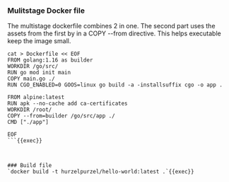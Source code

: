 




### Mulitstage Docker file
The  multistage dockerfile combines 2 in one. 
The second part uses the assets from the first by in a COPY --from directive.
This helps executable keep the image small.

```
cat > Dockerfile << EOF
FROM golang:1.16 as builder
WORKDIR /go/src/
RUN go mod init main
COPY main.go ./
RUN CGO_ENABLED=0 GOOS=linux go build -a -installsuffix cgo -o app .

FROM alpine:latest  
RUN apk --no-cache add ca-certificates
WORKDIR /root/
COPY --from=builder /go/src/app ./
CMD ["./app"]  

EOF
```{{exec}}



### Build file
`docker build -t hurzelpurzel/hello-world:latest .`{{exec}}